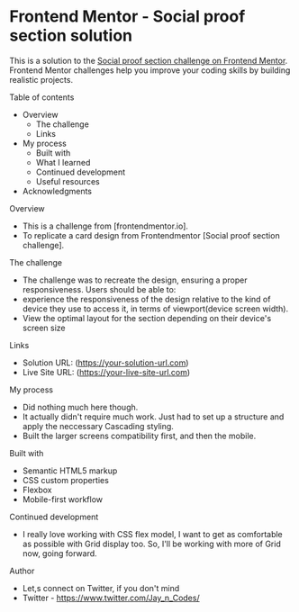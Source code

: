 # Frontend Mentor - Social proof section solution

This is a solution to the [Social proof section challenge on Frontend Mentor](https://www.frontendmentor.io/challenges/social-proof-section-6e0qTv_bA). Frontend Mentor challenges help you improve your coding skills by building realistic projects. 

 Table of contents

- Overview
  - The challenge
  - Links
- My process
  - Built with
  - What I learned
  - Continued development
  - Useful resources
- Acknowledgments


Overview
 - This is a challenge from [frontendmentor.io].
 - To replicate a card design from Frontendmentor [Social proof section challenge].


The challenge
- The challenge was to recreate the design, ensuring a proper responsiveness.
Users should be able to:
- experience the responsiveness of the design relative to the kind of device they use to access it, in terms of viewport(device screen width).
- View the optimal layout for the section depending on their device's screen size


Links

- Solution URL: (https://your-solution-url.com)
- Live Site URL: (https://your-live-site-url.com)

My process
- Did nothing much here though.
- It actually didn't require much work. Just had to set up a structure and apply the neccessary Cascading styling. 
- Built the larger screens compatibility first, and then the mobile.

Built with

- Semantic HTML5 markup
- CSS custom properties
- Flexbox
- Mobile-first workflow



Continued development

- I really love working with CSS flex model, I want to get as comfortable as possible with Grid display too. So, I'll be working with more of Grid now, going forward.


Author

- Let,s connect on Twitter, if you don't mind
- Twitter - https://www.twitter.com/Jay_n_Codes/



